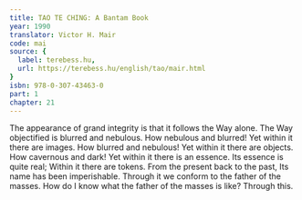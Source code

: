 ```yaml
---
title: TAO TE CHING: A Bantam Book
year: 1990
translator: Victor H. Mair
code: mai
source: {
  label: terebess.hu,
  url: https://terebess.hu/english/tao/mair.html
}
isbn: 978-0-307-43463-0
part: 1
chapter: 21
---
```

The appearance of grand integrity is that it follows the Way alone.
The Way objectified is blurred and nebulous.
How nebulous and blurred!
Yet within it there are images.
How blurred and nebulous!
Yet within it there are objects.
How cavernous and dark!
Yet within it there is an essence.
Its essence is quite real;
Within it there are tokens.
From the present back to the past,
Its name has been imperishable.
Through it we conform to the father of the masses.
How do I know what the father of the masses is like?
Through this.